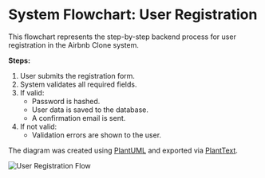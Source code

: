 # System Flowchart: User Registration

This flowchart represents the step-by-step backend process for user registration in the Airbnb Clone system.

**Steps:**
1. User submits the registration form.
2. System validates all required fields.
3. If valid:
   - Password is hashed.
   - User data is saved to the database.
   - A confirmation email is sent.
4. If not valid:
   - Validation errors are shown to the user.

The diagram was created using [PlantUML](https://plantuml.com/) and exported via [PlantText](https://planttext.com/).

![User Registration Flow](user-registration-flow.png)

